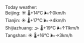Today weather:  
Beijing: ☀️ 🌡️+14°C 🌬️↑0km/h  
Tianjin: ☀️ 🌡️+17°C 🌬️→4km/h  
Shijiazhuang: 🌫  🌡️+19°C 🌬️↑11km/h  
Tangshan: ☀️ 🌡️+16°C 🌬️→3km/h  
